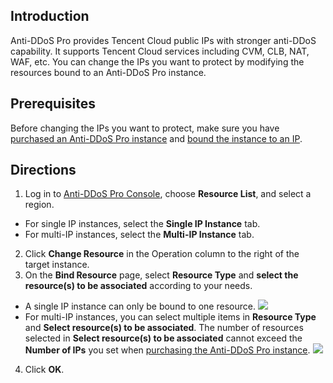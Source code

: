 ## Introduction
Anti-DDoS Pro provides Tencent Cloud public IPs with stronger anti-DDoS capability. It supports Tencent Cloud services including CVM, CLB, NAT, WAF, etc.
You can change the IPs you want to protect by modifying the resources bound to an Anti-DDoS Pro instance.

## Prerequisites
Before changing the IPs you want to protect, make sure you have [purchased an Anti-DDoS Pro instance](https://intl.cloud.tencent.com/document/product/1029/31748) and [bound the instance to an IP](https://intl.cloud.tencent.com/document/product/1029/31750).

## Directions
1. Log in to [Anti-DDoS Pro Console](https://https://console.cloud.tencent.com/dayu/bgp_v2), choose **Resource List**, and select a region.
 - For single IP instances, select the **Single IP Instance** tab.
 - For multi-IP instances, select the **Multi-IP Instance** tab.
2. Click **Change Resource** in the Operation column to the right of the target instance.
3. On the **Bind Resource** page, select **Resource Type** and **select the resource(s) to be associated** according to your needs.
  - A single IP instance can only be bound to one resource.
	 ![](https://main.qcloudimg.com/raw/22904a13d680e76b8e158fc0a5b395b0.png)
 - For multi-IP instances, you can select multiple items in **Resource Type** and **Select resource(s) to be associated**. The number of resources selected in **Select resource(s) to be associated** cannot exceed the **Number of IPs** you set when [purchasing the Anti-DDoS Pro instance](https://intl.cloud.tencent.com/document/product/1029/31748).
![](https://main.qcloudimg.com/raw/5f3d248141bb1ca481e267719f564521.png)
4. Click **OK**.
